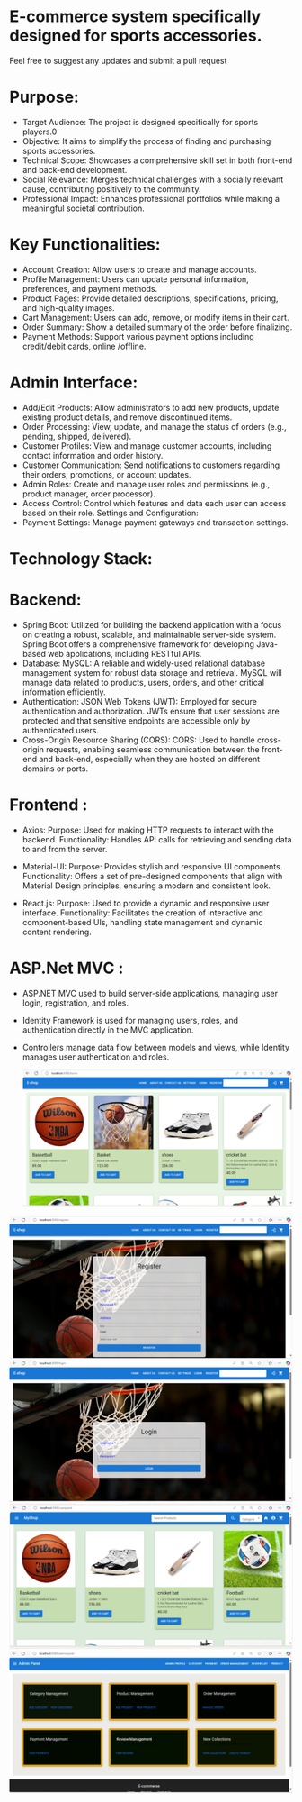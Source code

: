 # E-commerce system specifically designed for sports accessories.
Feel free to suggest any updates and submit a pull request
# Purpose:

* Target Audience: The project is designed specifically for sports players.0
* Objective: It aims to simplify the process of finding and purchasing sports accessories.
* Technical Scope: Showcases a comprehensive skill set in both front-end and back-end          development.
* Social Relevance: Merges technical challenges with a socially relevant cause, contributing positively to the community.
* Professional Impact: Enhances professional portfolios while making a meaningful societal contribution.

# Key Functionalities:
* Account Creation: Allow users to create and manage accounts.
* Profile Management: Users can update personal information, preferences, and payment methods.
* Product Pages: Provide detailed descriptions, specifications, pricing, and high-quality images.
* Cart Management: Users can add, remove, or modify items in their cart.
* Order Summary: Show a detailed summary of the order before finalizing.
* Payment Methods: Support various payment options including credit/debit cards, online /offline.

# Admin Interface:

* Add/Edit Products: Allow administrators to add new products, update existing product details, and remove discontinued items.
* Order Processing: View, update, and manage the status of orders (e.g., pending, shipped, delivered).
* Customer Profiles: View and manage customer accounts, including contact information and order history.
* Customer Communication: Send  notifications to customers regarding their orders, promotions, or account updates.
* Admin Roles: Create and manage user roles and permissions (e.g., product manager, order processor).
* Access Control: Control which features and data each user can access based on their role.
Settings and Configuration:
* Payment Settings: Manage payment gateways and transaction settings.

# Technology Stack:
# Backend:
* Spring Boot: Utilized for building the backend application with a focus on creating a robust, scalable, and maintainable server-side system. Spring Boot offers a comprehensive framework for developing Java-based web applications, including RESTful APIs.
* Database:
MySQL: A reliable and widely-used relational database management system for robust data storage and retrieval. MySQL will manage data related to products, users, orders, and other critical information efficiently.
* Authentication:
JSON Web Tokens (JWT): Employed for secure authentication and authorization. JWTs ensure that user sessions are protected and that sensitive endpoints are accessible only by authenticated users.
* Cross-Origin Resource Sharing (CORS):
CORS: Used to handle cross-origin requests, enabling seamless communication between the front-end and back-end, especially when they are hosted on different domains or ports.

# Frontend :
* Axios:
Purpose: Used for making HTTP requests to interact with the backend.
Functionality: Handles API calls for retrieving and sending data to and from the server.

* Material-UI:
Purpose: Provides stylish and responsive UI components.
Functionality: Offers a set of pre-designed components that align with Material Design principles, ensuring a modern and consistent look.

* React.js:
Purpose: Used to provide a dynamic and responsive user interface.
Functionality: Facilitates the creation of interactive and component-based UIs, handling state management and dynamic content rendering.


# ASP.Net MVC :
- ASP.NET MVC used to build server-side applications, managing user login, registration, and roles.
- Identity Framework is used for managing users, roles, and authentication directly in the MVC application.
- Controllers manage data flow between models and views, while Identity manages user authentication and roles.


  ![image alt](https://github.com/AratiSomwanshi/FinalProject/blob/4c538424080ad410c0947260b518a14c6c2d3d13/Screenshot%202025-01-07%20121524.png)


![image alt](https://github.com/AratiSomwanshi/FinalProject/blob/cf1efef1047ae55235a1e58b66f5d05e10fa60df/eshop/src/images/Screenshot%20%20121635.png)
 ![image alt](https://github.com/AratiSomwanshi/FinalProject/blob/962f7597c6d967f1ffc7c6a6c54157146dda49b0/eshop/src/images/Screenshot%20121608.png)
![image alt](https://github.com/AratiSomwanshi/FinalProject/blob/8d5118ea439656845c5c49540948b15d9c524157/eshop/src/images/Screenshot%20%20122920.png)
![image alt](https://github.com/AratiSomwanshi/FinalProject/blob/c7e7780441a48a40a44b2c34d94733e2c3d6c8b1/eshop/src/images/Screenshot%20%20122015.png)

